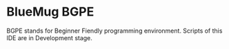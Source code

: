 # BlueMug BGPE
BGPE stands for Beginner Fiendly programming environment.
Scripts of this IDE are in Development stage. 
